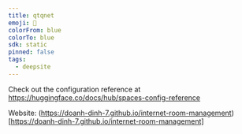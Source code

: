 ```yaml
---
title: qtqnet
emoji: 🐳
colorFrom: blue
colorTo: blue
sdk: static
pinned: false
tags:
  - deepsite
---
```


Check out the configuration reference at https://huggingface.co/docs/hub/spaces-config-reference

Website: (https://doanh-dinh-7.github.io/internet-room-management)[https://doanh-dinh-7.github.io/internet-room-management]
